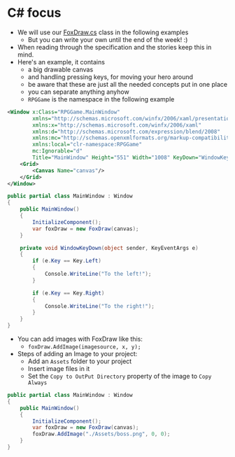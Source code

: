 # C# focus
- We will use our [FoxDraw.cs](./boilerplates/FoxDraw.cs) class in the following examples
  - But you can write your own until the end of the week! :)
- When reading through the specification and the stories keep this in mind.
- Here's an example, it contains
  - a big drawable canvas
  - and handling pressing keys, for moving your hero around
  - be aware that these are just all the needed concepts put in one place
  - you can separate anything anyhow  
  - `RPGGame` is the namespace in the following example

```xml
<Window x:Class="RPGGame.MainWindow"
        xmlns="http://schemas.microsoft.com/winfx/2006/xaml/presentation"
        xmlns:x="http://schemas.microsoft.com/winfx/2006/xaml"
        xmlns:d="http://schemas.microsoft.com/expression/blend/2008"
        xmlns:mc="http://schemas.openxmlformats.org/markup-compatibility/2006"
        xmlns:local="clr-namespace:RPGGame"
        mc:Ignorable="d"
        Title="MainWindow" Height="551" Width="1008" KeyDown="WindowKeyDown">
    <Grid>
        <Canvas Name="canvas"/>
    </Grid>
</Window>
```

```csharp
public partial class MainWindow : Window
{
    public MainWindow()
    {
        InitializeComponent();
        var foxDraw = new FoxDraw(canvas);
    }

    private void WindowKeyDown(object sender, KeyEventArgs e)
    {
        if (e.Key == Key.Left)
        {
            Console.WriteLine("To the left!");
        }

        if (e.Key == Key.Right)
        {
            Console.WriteLine("To the right!");
        }
    }
}
```

- You can add images with FoxDraw like this:
  - `foxDraw.AddImage(imagesource, x, y);`
- Steps of adding an Image to your project:
  - Add an `Assets` folder to your project
  - Insert image files in it
  - Set the `Copy to OutPut Directory` property of the image to `Copy Always`

```csharp
public partial class MainWindow : Window
{
    public MainWindow()
    {
        InitializeComponent();
        var foxDraw = new FoxDraw(canvas);
        foxDraw.AddImage("./Assets/boss.png", 0, 0);
    }
}
```
